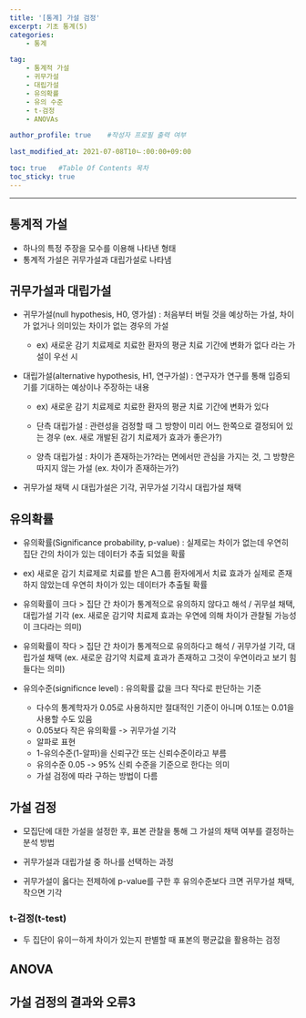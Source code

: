 ```yaml
---
title: '[통계] 가설 검정'
excerpt: 기초 통계(5)
categories:
    - 통계

tag:
    - 통계적 가설
    - 귀무가설
    - 대립가설 
    - 유의확률
    - 유의 수준
    - t-검정
    - ANOVAs

author_profile: true    #작성자 프로필 출력 여부

last_modified_at: 2021-07-08T10ㄴ:00:00+09:00

toc: true   #Table Of Contents 목차 
toc_sticky: true
---
```


---

## 통계적 가설
- 하나의 특정 주장을 모수를 이용해 나타낸 형태
- 통계적 가설은 귀무가설과 대립가설로 나타냄 

## 귀무가설과 대립가설
- 귀무가설(null hypothesis, H0, 영가설) : 처음부터 버릴 것을 예상하는 가설, 차이가 없거나 의미있는 차이가 없는 경우의 가설

    - ex) 새로운 감기 치료제로 치료한 환자의 평균 치료 기간에 변화가 없다 라는 가설이 우선 시

- 대립가설(alternative hypothesis, H1, 연구가설) : 연구자가 연구를 통해 입증되기를 기대하는 예상이나 주장하는 내용
    
    - ex) 새로운 감기 치료제로 치료한 환자의 평균 치료 기간에 변화가 있다

    - 단측 대립가설 : 관련성을 검정할 때 그 방향이 미리 어느 한쪽으로 결정되어 있는 경우 (ex. 새로 개발된 감기 치료제가 효과가 좋은가?)
    
    - 양측 대립가설 : 차이가 존재하는가?라는 면에서만 관심을 가지는 것, 그 방향은 따지지 않는 가설 (ex. 차이가 존재하는가?)

- 귀무가설 채택 시 대립가설은 기각, 귀무가설 기각시 대립가설 채택

## 유의확률
- 유의확률(Significance probability, p-value) : 실제로는 차이가 없는데 우연히 집단 간의 차이가 있는 데이터가 추출 되었을 확률
    
- ex) 새로운 감기 치료제로 치료를 받은 A그룹 환자에게서 치료 효과가 실제로 존재하지 않았는데 우연히 차이가 있는 데이터가 추출될 확률

- 유의확률이 크다 > 집단 간 차이가 통계적으로 유의하지 않다고 해석 / 귀무설 채택, 대립가설 기각 (ex. 새로운 감기약 치료제 효과는 우연에 의해 차이가 관찰될 가능성이 크다라는 의미)

- 유의확률이 작다 > 집단 간 차이가 통계적으로 유의하다고 해석 / 귀무가설 기각, 대립가설 채택 (ex. 새로운 감기약 치료제 효과가 존재하고 그것이 우연이라고 보기 힘들다는 의미)

- 유의수준(significnce level) : 유의확률 값을 크다 작다로 판단하는 기준
    
    - 다수의 통계학자가 0.05로 사용하지만 절대적인 기준이 아니며 0.1또는 0.01을 사용할 수도 있음
    - 0.05보다 작은 유의확률 -> 귀무가설 기각
    - 알파로 표현
    - 1-유의수준(1-알파)을 신뢰구간 또는 신뢰수준이라고 부름
    - 유의수준 0.05 -> 95% 신뢰 수준을 기준으로 한다는 의미
    - 가설 검정에 따라 구하는 방법이 다름


## 가설 검정 
- 모집단에 대한 가설을 설정한 후, 표본 관찰을 통해 그 가설의 채택 여부를 결정하는 분석 방법

- 귀무가설과 대립가설 중 하나를 선택하는 과정

- 귀무가설이 옳다는 전제하에 p-value를 구한 후 유의수준보다 크면 귀무가설 채택, 작으면 기각

### t-검정(t-test) 
- 두 집단이 유이ㅡ하게 차이가 있는지 판별할 때 표본의 평균값을 활용하는 검정



## ANOVA


## 가설 검정의 결과와 오류3